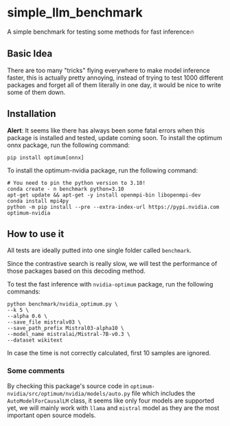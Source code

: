 # simple_llm_benchmark
A simple benchmark for testing some methods for fast inference🔥


## Basic Idea
There are too many "tricks" flying everywhere to make model inference faster, this is actually pretty annoying, instead of trying to test 1000 different packages and forget all of them literally in one day, it would be nice to write some of them down.

## Installation 
__Alert__: It seems like there has always been some fatal errors when this package is installed and tested, update coming soon.
To install the optimum onnx package, run the following command:
```shell
pip install optimum[onnx]
```

To install the optimum-nvidia package, run the following command:
```shell
# You need to pin the python version to 3.10!
conda create - n benchmark python=3.10 
apt-get update && apt-get -y install openmpi-bin libopenmpi-dev
conda install mpi4py 
python -m pip install --pre --extra-index-url https://pypi.nvidia.com optimum-nvidia
```

## How to use it
All tests are ideally putted into one single folder called `benchmark`. 

Since the contrastive search is really slow, we will test the performance of those packages based on this decoding method.

To test the fast inference with `nvidia-optimum` package, run the following commands:
```shell
python benchmark/nvidia_optimum.py \
--k 5 \
--alpha 0.6 \
--save_file mistralv03 \
--save_path_prefix Mistral03-alpha10 \
--model_name mistralai/Mistral-7B-v0.3 \
--dataset wikitext
```
In case the time is not correctly calculated, first 10 samples are ignored.

### Some comments
By checking this package's source code in `optimum-nvidia/src/optimum/nvidia/models/auto.py` file which includes the `AutoModelForCausalLM` class, it seems like only four models are supported yet, we will mainly work with `llama` and `mistral` model as they are the most important open source models.

